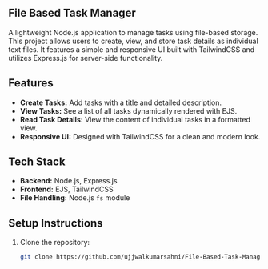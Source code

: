## File Based Task Manager 

A lightweight Node.js application to manage tasks using file-based storage. This project allows users to create, view, and store task details as individual text files. It features a simple and responsive UI built with TailwindCSS and utilizes Express.js for server-side functionality.

## Features
- **Create Tasks:** Add tasks with a title and detailed description.
- **View Tasks:** See a list of all tasks dynamically rendered with EJS.
- **Read Task Details:** View the content of individual tasks in a formatted view.
- **Responsive UI:** Designed with TailwindCSS for a clean and modern look.

## Tech Stack
- **Backend:** Node.js, Express.js
- **Frontend:** EJS, TailwindCSS
- **File Handling:** Node.js `fs` module

## Setup Instructions
1. Clone the repository:
   ```bash
   git clone https://github.com/ujjwalkumarsahni/File-Based-Task-Manager.git


